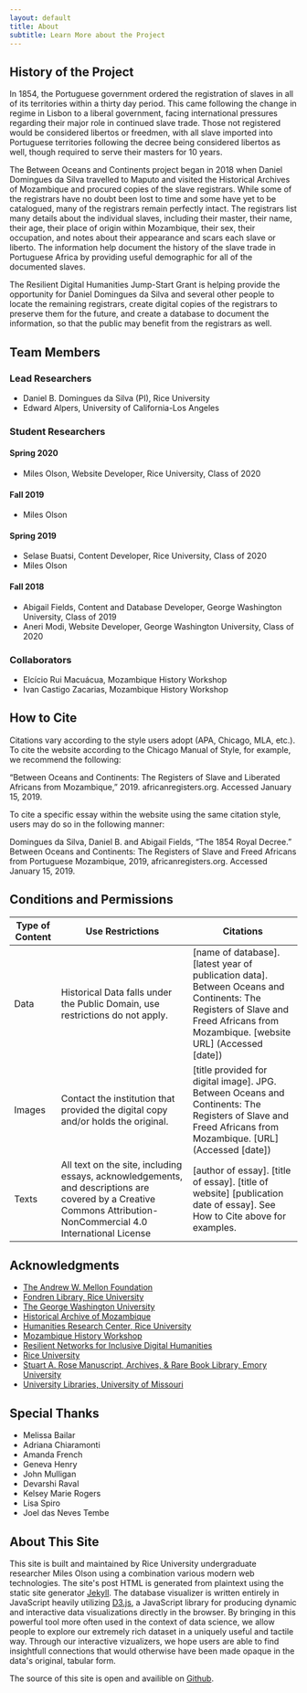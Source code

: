 ```yaml
---
layout: default
title: About
subtitle: Learn More about the Project
---
```


## History of the Project
In 1854, the Portuguese government ordered the registration of slaves in all of its territories within a thirty day period. This came following the change in regime in Lisbon to a liberal government, facing international pressures regarding their major role in continued slave trade. Those not registered would be considered libertos or freedmen, with all slave imported into Portuguese territories following the decree being considered libertos as well, though required to serve their masters for 10 years.

The Between Oceans and Continents project began in 2018 when Daniel Domingues da Silva travelled to Maputo and visited the Historical Archives of Mozambique and procured copies of the slave registrars. While some of the registrars have no doubt been lost to time and some have yet to be catalogued, many of the registrars remain perfectly intact. The registrars list many details about the individual slaves, including their master, their name, their age, their place of origin within Mozambique, their sex, their occupation, and notes about their appearance and scars each slave or liberto. The information help document the history of the slave trade in Portuguese Africa by providing useful demographic for all of the documented slaves.

The Resilient Digital Humanities Jump-Start Grant is helping provide the opportunity for Daniel Domingues da Silva and several other people to locate the remaining registrars, create digital copies of the registrars to preserve them for the future, and create a database to document the information, so that the public may benefit from the registrars as well.

## Team Members
### Lead Researchers
- Daniel B. Domingues da Silva (PI), Rice University
- Edward Alpers, University of California-Los Angeles

### Student Researchers
#### Spring 2020
- Miles Olson, Website Developer, Rice University, Class of 2020

#### Fall 2019
- Miles Olson

#### Spring 2019
- Selase Buatsi, Content Developer, Rice University, Class of 2020
- Miles Olson

#### Fall 2018
- Abigail Fields, Content and Database Developer, George Washington University, Class of 2019
- Aneri Modi, Website Developer, George Washington University, Class of 2020

### Collaborators
- Elcício Rui Macuácua, Mozambique History Workshop
- Ivan Castigo Zacarias, Mozambique History Workshop

## How to Cite
Citations vary according to the style users adopt (APA, Chicago, MLA, etc.). To cite the website according to the Chicago Manual of Style, for example, we recommend the following:

“Between Oceans and Continents: The Registers of Slave and Liberated Africans from Mozambique,” 2019. africanregisters.org. Accessed January 15, 2019.

To cite a specific essay within the website using the same citation style, users may do so in the following manner:

Domingues da Silva, Daniel B. and Abigail Fields, “The 1854 Royal Decree.” Between Oceans and Continents: The Registers of Slave and Freed Africans from Portuguese Mozambique, 2019, africanregisters.org. Accessed January 15, 2019.

## Conditions and Permissions

| Type of Content | Use Restrictions | Citations |
| ------------- | ------------- | ----- |
| Data | Historical Data falls under the Public Domain, use restrictions do not apply. | [name of database]. [latest year of publication data]. Between Oceans and Continents: The Registers of Slave and Freed Africans from Mozambique. [website URL] (Accessed [date]) |
| Images | Contact the institution that provided the digital copy and/or holds the original. | [title provided for digital image]. JPG. Between Oceans and Continents: The Registers of Slave and Freed Africans from Mozambique. [URL] (Accessed [date]) |
| Texts | All text on the site, including essays, acknowledgements, and descriptions are covered by a Creative Commons Attribution-NonCommercial 4.0 International License | [author of essay]. [title of essay]. [title of website] [publication date of essay]. See How to Cite above for examples. |

## Acknowledgments
- [The Andrew W. Mellon Foundation](https://mellon.org/)
- [Fondren Library, Rice University](http://library.rice.edu/)
- [The George Washington University](https://www.gwu.edu/)
- [Historical Archive of Mozambique](http://www.ahm.uem.mz/novo/)
- [Humanities Research Center, Rice University](https://hrc.rice.edu/)
- [Mozambique History Workshop](https://www.ohmoz.com/index.php?lang=en)
- [Resilient Networks for Inclusive Digital Humanities](https://resilientdh.org/)
- [Rice University](https://www.rice.edu/)
- [Stuart A. Rose Manuscript, Archives, & Rare Book Library, Emory University](https://rose.library.emory.edu/)
- [University Libraries, University of Missouri](http://library.missouri.edu/about/)

## Special Thanks
- Melissa Bailar
- Adriana Chiaramonti
- Amanda French
- Geneva Henry
- John Mulligan
- Devarshi Raval
- Kelsey Marie Rogers
- Lisa Spiro
- Joel das Neves Tembe

## About This Site
This site is built and maintained by Rice University undergraduate researcher Miles Olson using a combination various modern web technologies.
The site's post HTML is generated from plaintext using the static site generator [Jekyll](https://jekyllrb.com/).
The database visualizer is written entirely in JavaScript heavily utilizing [D3.js](https://d3js.org/), a JavaScript library for producing dynamic and interactive data visualizations directly in the browser.
By bringing in this powerful tool more often used in the context of data science, we allow people to explore our extremely rich dataset in a uniquely useful and tactile way.
Through our interactive vizualizers, we hope users are able to find insightfull connections that would otherwise have been made opaque in the data's original, tabular form.

The source of this site is open and availible on [Github](https://github.com/danibds/OceansAndContinents).
